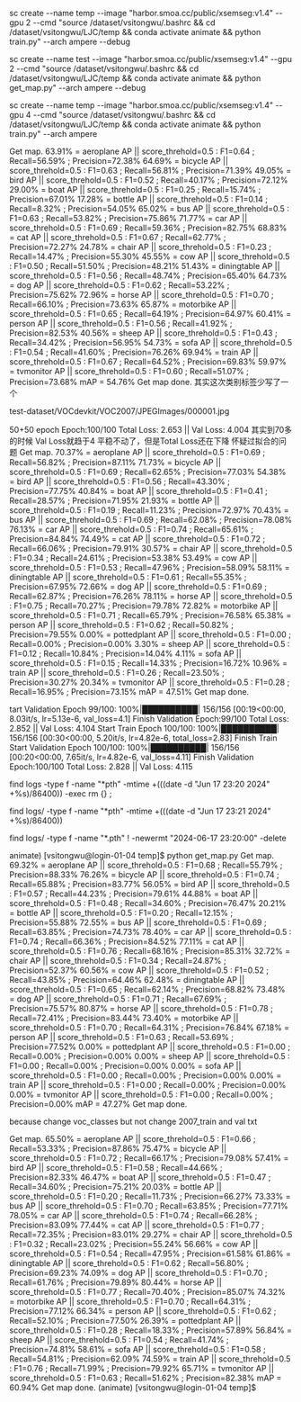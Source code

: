 sc create --name temp  --image "harbor.smoa.cc/public/xsemseg:v1.4" --gpu 2 --cmd "source /dataset/vsitongwu/.bashrc && cd /dataset/vsitongwu/LJC/temp && conda activate animate && python train.py" --arch ampere --debug


sc create --name test  --image "harbor.smoa.cc/public/xsemseg:v1.4" --gpu 2 --cmd "source /dataset/vsitongwu/.bashrc && cd /dataset/vsitongwu/LJC/temp && conda activate animate && python get_map.py" --arch ampere --debug

sc create --name temp  --image "harbor.smoa.cc/public/xsemseg:v1.4" --gpu 4 --cmd "source /dataset/vsitongwu/.bashrc && cd /dataset/vsitongwu/LJC/temp && conda activate animate && python train.py" --arch ampere


Get map.
63.91% = aeroplane AP   ||      score_threhold=0.5 : F1=0.64 ; Recall=56.59% ; Precision=72.38%
64.69% = bicycle AP     ||      score_threhold=0.5 : F1=0.63 ; Recall=56.81% ; Precision=71.39%
49.05% = bird AP        ||      score_threhold=0.5 : F1=0.52 ; Recall=40.17% ; Precision=72.12%
29.00% = boat AP        ||      score_threhold=0.5 : F1=0.25 ; Recall=15.74% ; Precision=67.01%
17.28% = bottle AP      ||      score_threhold=0.5 : F1=0.14 ; Recall=8.32% ; Precision=54.05%
65.02% = bus AP         ||      score_threhold=0.5 : F1=0.63 ; Recall=53.82% ; Precision=75.86%
71.77% = car AP         ||      score_threhold=0.5 : F1=0.69 ; Recall=59.36% ; Precision=82.75%
68.83% = cat AP         ||      score_threhold=0.5 : F1=0.67 ; Recall=62.77% ; Precision=72.27%
24.78% = chair AP       ||      score_threhold=0.5 : F1=0.23 ; Recall=14.47% ; Precision=55.30%
45.55% = cow AP         ||      score_threhold=0.5 : F1=0.50 ; Recall=51.50% ; Precision=48.21%
51.43% = diningtable AP ||      score_threhold=0.5 : F1=0.56 ; Recall=48.74% ; Precision=65.40%
64.73% = dog AP         ||      score_threhold=0.5 : F1=0.62 ; Recall=53.22% ; Precision=75.62%
72.96% = horse AP       ||      score_threhold=0.5 : F1=0.70 ; Recall=66.10% ; Precision=73.63%
65.87% = motorbike AP   ||      score_threhold=0.5 : F1=0.65 ; Recall=64.19% ; Precision=64.97%
60.41% = person AP      ||      score_threhold=0.5 : F1=0.56 ; Recall=41.92% ; Precision=82.53%
40.56% = sheep AP       ||      score_threhold=0.5 : F1=0.43 ; Recall=34.42% ; Precision=56.95%
54.73% = sofa AP        ||      score_threhold=0.5 : F1=0.54 ; Recall=41.60% ; Precision=76.26%
69.94% = train AP       ||      score_threhold=0.5 : F1=0.67 ; Recall=64.52% ; Precision=69.83%
59.97% = tvmonitor AP   ||      score_threhold=0.5 : F1=0.60 ; Recall=51.07% ; Precision=73.68%
mAP = 54.76%
Get map done.
其实这次类别标签少写了一个


test-dataset/VOCdevkit/VOC2007/JPEGImages/000001.jpg

50+50 epoch
Epoch:100/100
Total Loss: 2.653 || Val Loss: 4.004 
其实到70多的时候 Val Loss就趋于4 平稳不动了，但是Total Loss还在下降 怀疑过拟合的问题
Get map.
70.37% = aeroplane AP   ||      score_threhold=0.5 : F1=0.69 ; Recall=56.82% ; Precision=87.11%
71.73% = bicycle AP     ||      score_threhold=0.5 : F1=0.69 ; Recall=62.65% ; Precision=77.03%
54.38% = bird AP        ||      score_threhold=0.5 : F1=0.56 ; Recall=43.30% ; Precision=77.75%
40.84% = boat AP        ||      score_threhold=0.5 : F1=0.41 ; Recall=28.57% ; Precision=71.95%
21.93% = bottle AP      ||      score_threhold=0.5 : F1=0.19 ; Recall=11.23% ; Precision=72.97%
70.43% = bus AP         ||      score_threhold=0.5 : F1=0.69 ; Recall=62.08% ; Precision=78.08%
76.13% = car AP         ||      score_threhold=0.5 : F1=0.74 ; Recall=65.61% ; Precision=84.84%
74.49% = cat AP         ||      score_threhold=0.5 : F1=0.72 ; Recall=66.06% ; Precision=79.91%
30.57% = chair AP       ||      score_threhold=0.5 : F1=0.34 ; Recall=24.61% ; Precision=53.38%
53.49% = cow AP         ||      score_threhold=0.5 : F1=0.53 ; Recall=47.96% ; Precision=58.09%
58.11% = diningtable AP ||      score_threhold=0.5 : F1=0.61 ; Recall=55.35% ; Precision=67.95%
72.66% = dog AP         ||      score_threhold=0.5 : F1=0.69 ; Recall=62.87% ; Precision=76.26%
78.11% = horse AP       ||      score_threhold=0.5 : F1=0.75 ; Recall=70.27% ; Precision=79.78%
72.82% = motorbike AP   ||      score_threhold=0.5 : F1=0.71 ; Recall=65.79% ; Precision=76.58%
65.38% = person AP      ||      score_threhold=0.5 : F1=0.62 ; Recall=50.82% ; Precision=79.55%
0.00% = pottedplant AP  ||      score_threhold=0.5 : F1=0.00 ; Recall=0.00% ; Precision=0.00%
3.30% = sheep AP        ||      score_threhold=0.5 : F1=0.12 ; Recall=10.84% ; Precision=14.04%
4.11% = sofa AP         ||      score_threhold=0.5 : F1=0.15 ; Recall=14.33% ; Precision=16.72%
10.96% = train AP       ||      score_threhold=0.5 : F1=0.26 ; Recall=23.50% ; Precision=30.27%
20.34% = tvmonitor AP   ||      score_threhold=0.5 : F1=0.28 ; Recall=16.95% ; Precision=73.15%
mAP = 47.51%
Get map done.




tart Validation
Epoch 99/100: 100%|██████████| 156/156 [00:19<00:00,  8.03it/s, lr=5.13e-6, val_loss=4.1] 
Finish Validation
Epoch:99/100
Total Loss: 2.852 || Val Loss: 4.104 
Start Train
Epoch 100/100: 100%|██████████| 156/156 [00:30<00:00,  5.20it/s, lr=4.82e-6, total_loss=2.83]
Finish Train
Start Validation
Epoch 100/100: 100%|██████████| 156/156 [00:20<00:00,  7.65it/s, lr=4.82e-6, val_loss=4.11]
Finish Validation
Epoch:100/100
Total Loss: 2.828 || Val Loss: 4.115 


find logs -type f -name "*pth" -mtime +$(($(date -d "Jun 17 23:20 2024" +%s)/86400)) -exec rm {} \;

find logs/ -type f -name "*pth" -mtime +$(($(date -d "Jun 17 23:21 2024" +%s)/86400))

find logs/ -type f -name "*.pth" ! -newermt "2024-06-17 23:20:00" -delete

animate) [vsitongwu@login-01-04 temp]$ python get_map.py 
Get map.
69.32% = aeroplane AP   ||      score_threhold=0.5 : F1=0.68 ; Recall=55.79% ; Precision=88.33%
76.26% = bicycle AP     ||      score_threhold=0.5 : F1=0.74 ; Recall=65.88% ; Precision=83.77%
56.05% = bird AP        ||      score_threhold=0.5 : F1=0.57 ; Recall=44.23% ; Precision=79.61%
44.88% = boat AP        ||      score_threhold=0.5 : F1=0.48 ; Recall=34.60% ; Precision=76.47%
20.21% = bottle AP      ||      score_threhold=0.5 : F1=0.20 ; Recall=12.15% ; Precision=55.88%
72.55% = bus AP         ||      score_threhold=0.5 : F1=0.69 ; Recall=63.85% ; Precision=74.73%
78.40% = car AP         ||      score_threhold=0.5 : F1=0.74 ; Recall=66.36% ; Precision=84.52%
77.11% = cat AP         ||      score_threhold=0.5 : F1=0.76 ; Recall=68.16% ; Precision=85.31%
32.72% = chair AP       ||      score_threhold=0.5 : F1=0.34 ; Recall=24.87% ; Precision=52.37%
60.56% = cow AP         ||      score_threhold=0.5 : F1=0.52 ; Recall=43.85% ; Precision=64.46%
62.48% = diningtable AP         ||      score_threhold=0.5 : F1=0.65 ; Recall=62.14% ; Precision=68.82%
73.48% = dog AP         ||      score_threhold=0.5 : F1=0.71 ; Recall=67.69% ; Precision=75.57%
80.87% = horse AP       ||      score_threhold=0.5 : F1=0.78 ; Recall=72.41% ; Precision=83.44%
73.40% = motorbike AP   ||      score_threhold=0.5 : F1=0.70 ; Recall=64.31% ; Precision=76.84%
67.18% = person AP      ||      score_threhold=0.5 : F1=0.63 ; Recall=53.69% ; Precision=77.52%
0.00% = pottedplant AP  ||      score_threhold=0.5 : F1=0.00 ; Recall=0.00% ; Precision=0.00%
0.00% = sheep AP        ||      score_threhold=0.5 : F1=0.00 ; Recall=0.00% ; Precision=0.00%
0.00% = sofa AP         ||      score_threhold=0.5 : F1=0.00 ; Recall=0.00% ; Precision=0.00%
0.00% = train AP        ||      score_threhold=0.5 : F1=0.00 ; Recall=0.00% ; Precision=0.00%
0.00% = tvmonitor AP    ||      score_threhold=0.5 : F1=0.00 ; Recall=0.00% ; Precision=0.00%
mAP = 47.27%
Get map done.

because change voc_classes but not change 2007_train and val txt




Get map.
65.50% = aeroplane AP   ||      score_threhold=0.5 : F1=0.66 ; Recall=53.33% ; Precision=87.86%
75.47% = bicycle AP     ||      score_threhold=0.5 : F1=0.72 ; Recall=66.17% ; Precision=79.08%
57.41% = bird AP        ||      score_threhold=0.5 : F1=0.58 ; Recall=44.66% ; Precision=82.33%
46.47% = boat AP        ||      score_threhold=0.5 : F1=0.47 ; Recall=34.60% ; Precision=75.21%
20.03% = bottle AP      ||      score_threhold=0.5 : F1=0.20 ; Recall=11.73% ; Precision=66.27%
73.33% = bus AP         ||      score_threhold=0.5 : F1=0.70 ; Recall=63.85% ; Precision=77.71%
78.05% = car AP         ||      score_threhold=0.5 : F1=0.74 ; Recall=66.28% ; Precision=83.09%
77.44% = cat AP         ||      score_threhold=0.5 : F1=0.77 ; Recall=72.35% ; Precision=83.01%
29.27% = chair AP       ||      score_threhold=0.5 : F1=0.32 ; Recall=23.02% ; Precision=55.24%
56.66% = cow AP         ||      score_threhold=0.5 : F1=0.54 ; Recall=47.95% ; Precision=61.58%
61.86% = diningtable AP         ||      score_threhold=0.5 : F1=0.62 ; Recall=56.80% ; Precision=69.23%
74.09% = dog AP         ||      score_threhold=0.5 : F1=0.70 ; Recall=61.76% ; Precision=79.89%
80.44% = horse AP       ||      score_threhold=0.5 : F1=0.77 ; Recall=70.40% ; Precision=85.07%
74.32% = motorbike AP   ||      score_threhold=0.5 : F1=0.70 ; Recall=64.31% ; Precision=77.12%
66.34% = person AP      ||      score_threhold=0.5 : F1=0.62 ; Recall=52.10% ; Precision=77.50%
26.39% = pottedplant AP         ||      score_threhold=0.5 : F1=0.28 ; Recall=18.33% ; Precision=57.89%
56.84% = sheep AP       ||      score_threhold=0.5 : F1=0.54 ; Recall=41.74% ; Precision=74.81%
58.61% = sofa AP        ||      score_threhold=0.5 : F1=0.58 ; Recall=54.81% ; Precision=62.09%
74.59% = train AP       ||      score_threhold=0.5 : F1=0.76 ; Recall=71.99% ; Precision=79.92%
65.71% = tvmonitor AP   ||      score_threhold=0.5 : F1=0.63 ; Recall=51.62% ; Precision=82.38%
mAP = 60.94%
Get map done.
(animate) [vsitongwu@login-01-04 temp]$ 